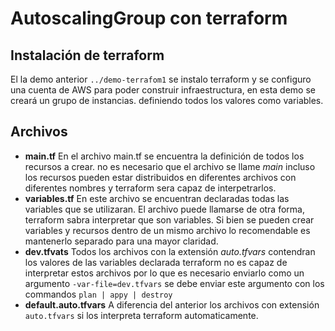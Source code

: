 # AutoscalingGroup con terraform
## Instalación de terraform
El la demo anterior `../demo-terrafom1` se instalo terraform y se configuro una cuenta de AWS para poder construir infraestructura, en esta demo se creará un grupo de instancias. definiendo todos los valores como variables.

## Archivos
- **main.tf** En el archivo main.tf se encuentra la definición de todos los recursos a crear. no es necesario que el archivo se llame _main_ incluso los recursos pueden estar distribuidos en diferentes archivos con diferentes nombres y terraform sera capaz de interpetrarlos. 
- **variables.tf** En este archivo se encuentran declaradas todas las variables que se utilizaran. El archivo puede llamarse de otra forma, terraform sabra interpretar que son variables. Si bien se pueden crear variables y recursos dentro de un mismo archivo lo recomendable es mantenerlo separado para una mayor claridad.
- **dev.tfvats** Todos los archivos con la extensión _auto.tfvars_ contendran los valores de las variables declarada terraform no es capaz de interpretar estos archivos por lo que es necesario enviarlo como un argumento `-var-file=dev.tfvars` se debe enviar este argumento con los commandos `plan | appy | destroy`
- **default.auto.tfvars** A diferencia del anterior los archivos con extensión `auto.tfvars` si los interpreta terraform automaticamente.